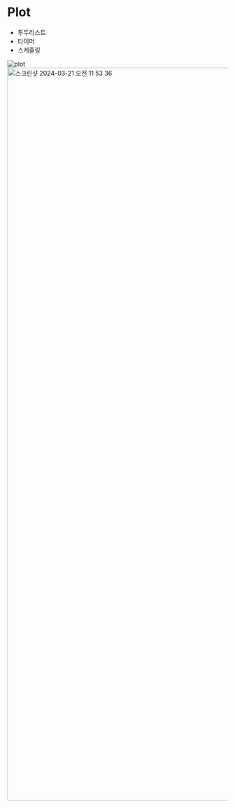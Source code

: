 # Plot
- 투두리스트
- 타이머
- 스케줄링

![plot](https://github.com/plot-timer/plot-client/assets/82319291/eec1c5e5-11be-4cf7-a7d7-9e211d7ab1c2)
<img width="1675" alt="스크린샷 2024-03-21 오전 11 53 36" src="https://github.com/plot-timer/plot-client/assets/82319291/58264677-9d4c-4bdb-8bf7-aa41beed7b64">
